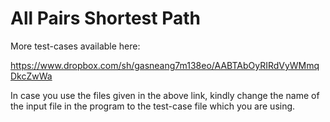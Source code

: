 All Pairs Shortest Path
======================


More test-cases available here:

https://www.dropbox.com/sh/gasneang7m138eo/AABTAbOyRIRdVyWMmqDkcZwWa

In case you use the files given in the above link, kindly change the name of the input file in the program to the test-case file which you are using.
